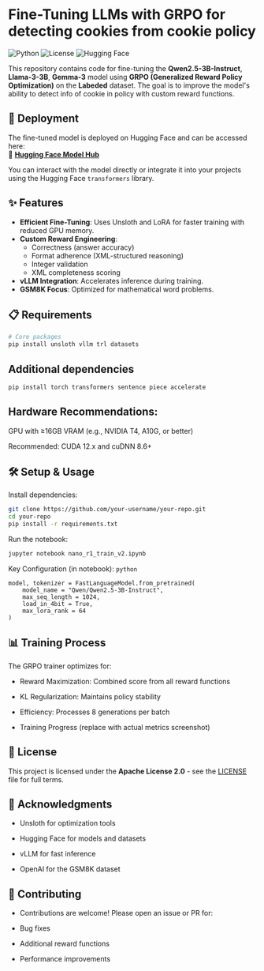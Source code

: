 # Fine-Tuning LLMs with GRPO for detecting cookies from cookie policy

![Python](https://img.shields.io/badge/python-3.11%2B-blue?style=for-the-badge&logo=python&logoColor=white)
![License](https://img.shields.io/badge/license-Apache_2.0-red?style=for-the-badge&logo=apache&logoColor=white)
![Hugging Face](https://img.shields.io/badge/Hugging_Face-Deployed-yellow?style=for-the-badge&logo=huggingface&logoColor=yellow)

This repository contains code for fine-tuning the **Qwen2.5-3B-Instruct**, **Llama-3-3B**, **Gemma-3** model using **GRPO (Generalized Reward Policy Optimization)** on the **Labeded** dataset. The goal is to improve the model's ability to detect info of cookie in policy  with custom reward functions.

## 🚀 Deployment

The fine-tuned model is deployed on Hugging Face and can be accessed here:  
🔗 **[Hugging Face Model Hub](https://huggingface.co/Akshint47/Nano_R1_Model)** 

You can interact with the model directly or integrate it into your projects using the Hugging Face `transformers` library.

## ✨ Features

- **Efficient Fine-Tuning**: Uses Unsloth and LoRA for faster training with reduced GPU memory.
- **Custom Reward Engineering**:
  - Correctness (answer accuracy)
  - Format adherence (XML-structured reasoning)
  - Integer validation
  - XML completeness scoring
- **vLLM Integration**: Accelerates inference during training.
- **GSM8K Focus**: Optimized for mathematical word problems.

## 📋 Requirements

```bash
# Core packages
pip install unsloth vllm trl datasets
```
## Additional dependencies
```bash
pip install torch transformers sentence piece accelerate
```

## Hardware Recommendations:

GPU with ≥16GB VRAM (e.g., NVIDIA T4, A10G, or better)

Recommended: CUDA 12.x and cuDNN 8.6+

## 🛠️ Setup & Usage
Install dependencies:

```bash
git clone https://github.com/your-username/your-repo.git
cd your-repo
pip install -r requirements.txt
```

Run the notebook:

```bash
jupyter notebook nano_r1_train_v2.ipynb
```
Key Configuration (in notebook):
```python```
```
model, tokenizer = FastLanguageModel.from_pretrained(
    model_name = "Qwen/Qwen2.5-3B-Instruct",
    max_seq_length = 1024,
    load_in_4bit = True,
    max_lora_rank = 64
)
```

## 📊 Training Process
The GRPO trainer optimizes for:

-  Reward Maximization: Combined score from all reward functions
  
-  KL Regularization: Maintains policy stability
  
-  Efficiency: Processes 8 generations per batch
  
-  Training Progress (replace with actual metrics screenshot)

## 📜 License  
This project is licensed under the **Apache License 2.0** - see the [LICENSE](LICENSE) file for full terms.  

## 🙏 Acknowledgments
- Unsloth for optimization tools

- Hugging Face for models and datasets

- vLLM for fast inference

- OpenAI for the GSM8K dataset

## 🤝 Contributing
- Contributions are welcome! Please open an issue or PR for:

- Bug fixes

- Additional reward functions

- Performance improvements
